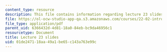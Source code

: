 ```yaml
---
content_type: resource
description: This file contains information regarding lecture 23 slides
file: https://ol-ocw-studio-app-qa.s3.amazonaws.com/courses/22-02-introduction-to-applied-nuclear-physics-spring-2012/01de247118aa49a1be65c143a763e99c_MIT22_02S12_lec23.pdf
file_type: application/pdf
parent_uid: 6366432d-4d81-18a0-84eb-bc9da46956c1
resourcetype: Document
title: Lecture 23 slides
uid: 01de2471-18aa-49a1-be65-c143a763e99c
---
```

